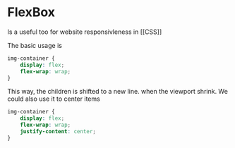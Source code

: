 # FlexBox
Is a useful too for website responsivleness in [[CSS]] 

The basic usage is 
```css
img-container {
	display: flex;
	flex-wrap: wrap;
}
```

This way, the children is shifted to a new line. when the viewport shrink. We could also use it to center items
```css
img-container {
	display: flex;
	flex-wrap: wrap;
	justify-content: center;
}
```

